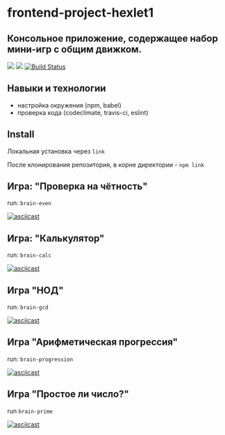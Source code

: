 # frontend-project-hexlet1

## Консольное приложение, содержащее набор мини-игр с общим движком.

<a href="https://codeclimate.com/github/codeclimate/codeclimate/maintainability"><img src="https://api.codeclimate.com/v1/badges/a99a88d28ad37a79dbf6/maintainability" /></a> <a href="https://codeclimate.com/github/codeclimate/codeclimate/test_coverage"><img src="https://api.codeclimate.com/v1/badges/a99a88d28ad37a79dbf6/test_coverage" /></a> [![Build Status](https://travis-ci.org/jurassic-period/frontend-project-hexlet1.svg?branch=master)](https://travis-ci.org/jurassic-period/frontend-project-hexlet1)

## Навыки и технологии

+ настройка окружения (npm, babel)
+ проверка кода (codeclimate, travis-ci, eslint)

## Install

Локальная установка через `link`

После клонирования репозитория, в корне директории - `npm link`

## Игра: "Проверка на чётность"
run: `brain-even`

[![asciicast](https://asciinema.org/a/D3YH1U2jOYHPStBUuztxK3Mbc.svg)](https://asciinema.org/a/D3YH1U2jOYHPStBUuztxK3Mbc)

## Игра: "Калькулятор"
run: `brain-calc`

[![asciicast](https://asciinema.org/a/pZkfMPLHaqr81T1OrHD7ftIHk.svg)](https://asciinema.org/a/pZkfMPLHaqr81T1OrHD7ftIHk)

## Игра "НОД"
run: `brain-gcd`

[![asciicast](https://asciinema.org/a/BCnE8D1ymSX48z03J8oLZhnNX.svg)](https://asciinema.org/a/BCnE8D1ymSX48z03J8oLZhnNX)

## Игра "Арифметическая прогрессия"
run: `brain-progression`

[![asciicast](https://asciinema.org/a/VX6YYfnOvXaApcx5sDCLoJ9de.svg)](https://asciinema.org/a/VX6YYfnOvXaApcx5sDCLoJ9de)

## Игра "Простое ли число?"
run `brain-prime`

[![asciicast](https://asciinema.org/a/sG0lDF0ew91f0i9kkO7EvJH9d.svg)](https://asciinema.org/a/sG0lDF0ew91f0i9kkO7EvJH9d)